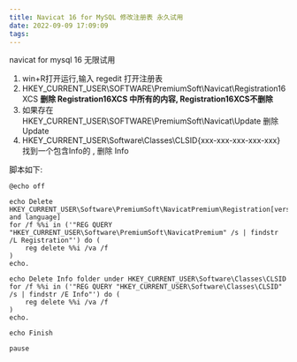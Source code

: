 ```yaml
---
title: Navicat 16 for MySQL 修改注册表 永久试用
date: 2022-09-09 17:09:09
tags:
---
```


navicat for mysql 16 无限试用

1. win+R打开运行,输入 regedit 打开注册表
2. HKEY_CURRENT_USER\SOFTWARE\PremiumSoft\Navicat\Registration16XCS
   **删除 Registration16XCS 中所有的内容, Registration16XCS不删除**
3. 如果存在 HKEY_CURRENT_USER\SOFTWARE\PremiumSoft\Navicat\Update
   删除 Update
4. HKEY_CURRENT_USER\Software\Classes\CLSID{xxx-xxx-xxx-xxx-xxx}
   找到一个包含Info的 , 删除 Info

脚本如下:

```
@echo off

echo Delete HKEY_CURRENT_USER\Software\PremiumSoft\NavicatPremium\Registration[version and language]
for /f %%i in ('"REG QUERY "HKEY_CURRENT_USER\Software\PremiumSoft\NavicatPremium" /s | findstr /L Registration"') do (
    reg delete %%i /va /f
)
echo.

echo Delete Info folder under HKEY_CURRENT_USER\Software\Classes\CLSID
for /f %%i in ('"REG QUERY "HKEY_CURRENT_USER\Software\Classes\CLSID" /s | findstr /E Info"') do (
    reg delete %%i /va /f
)
echo.

echo Finish

pause

```
